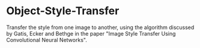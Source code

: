 # Object-Style-Transfer
Transfer the style from one image to another, using the algorithm discussed by Gatis, Ecker and Bethge in the paper "Image Style Transfer Using Convolutional Neural Networks".
